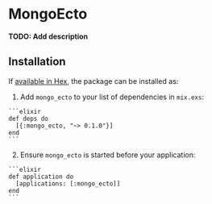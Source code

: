 # MongoEcto

**TODO: Add description**

## Installation

If [available in Hex](https://hex.pm/docs/publish), the package can be installed as:

  1. Add `mongo_ecto` to your list of dependencies in `mix.exs`:

    ```elixir
    def deps do
      [{:mongo_ecto, "~> 0.1.0"}]
    end
    ```

  2. Ensure `mongo_ecto` is started before your application:

    ```elixir
    def application do
      [applications: [:mongo_ecto]]
    end
    ```

